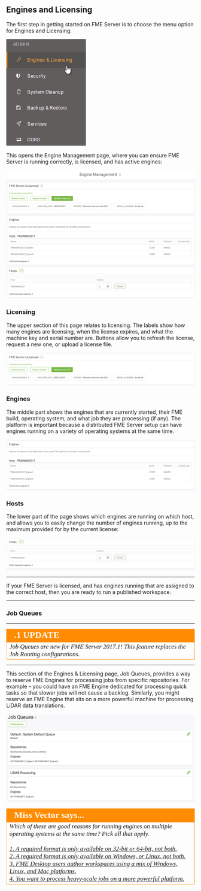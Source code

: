 ## Engines and Licensing ##

The first step in getting started on FME Server is to choose the menu option for Engines and Licensing:

![](./Images/Img1.019.EnginesLicenseMenu.png) 

This opens the Engine Management page, where you can ensure FME Server is running correctly, is licensed, and has active engines:

![](./Images/Img1.020.EnginesAndLicensing.png)

### Licensing ###

The upper section of this page relates to licensing. The labels show how many engines are licensing, when the license expires, and what the machine key and serial number are. Buttons allow you to refresh the license, request a new one, or upload a license file.

![](./Images/Img1.021.LicensingInfo.png)

### Engines ###

The middle part shows the engines that are currently started, their FME build, operating system, and what job they are processing (if any). The platform is important because a distributed FME Server setup can have engines running on a variety of operating systems at the same time.

![](./Images/Img1.022.EngineManagement.png)

### Hosts ###

The lower part of the page shows which engines are running on which host, and allows you to easily change the number of engines running, up to the maximum provided for by the current license:

![](./Images/Img1.023.HostManagement.png)

---

If your FME Server is licensed, and has engines running that are assigned to the correct host, then you are ready to run a published workspace. 

---

### Job Queues ###

---

<!--Updated Section--> 

<table style="border-spacing: 0px">
<tr>
<td style="vertical-align:middle;background-color:darkorange;border: 2px solid darkorange">
<i class="fa fa-bolt fa-lg fa-pull-left fa-fw" style="color:white;padding-right: 12px;vertical-align:text-top"></i>
<span style="color:white;font-size:x-large;font-weight: bold;font-family:serif">.1 UPDATE</span>
</td>
</tr>

<tr>
<td style="border: 1px solid darkorange">
<span style="font-family:serif; font-style:italic; font-size:larger">
Job Queues are new for FME Server 2017.1! This feature replaces the Job Routing configurations.
</span>
</td>
</tr>
</table>

---

This section of the Engines & Licensing page, Job Queues, provides a way to reserve FME Engines for processing jobs from specific repositories. For example – you could have an FME Engine dedicated for processing quick tasks so that slower jobs will not cause a backlog. Similarly, you might reserve an FME Engine that sits on a more powerful machine for processing LiDAR data translations.

![](./Images/Img1.400.JobQueues.png)


<!--Person X Says Section-->

<table style="border-spacing: 0px">
<tr>
<td style="vertical-align:middle;background-color:darkorange;border: 2px solid darkorange">
<i class="fa fa-quote-left fa-lg fa-pull-left fa-fw" style="color:white;padding-right: 12px;vertical-align:text-top"></i>
<span style="color:white;font-size:x-large;font-weight: bold;font-family:serif">Miss Vector says...</span>
</td>
</tr>

<tr>
<td style="border: 1px solid darkorange">
<span style="font-family:serif; font-style:italic; font-size:larger">
Which of these are good reasons for running engines on multiple operating systems at the same time? Pick all that apply.
<br><br><a href="http://52.73.3.37/fmedatastreaming/Manual/QAResponse2017.fmw?chapter=21&question=4&answer=1&DestDataset_TEXTLINE=C%3A%5CFMEOutput%5CQAResponse.html">1. A required format is only available on 32-bit or 64-bit, not both.</a>
<br><a href="http://52.73.3.37/fmedatastreaming/Manual/QAResponse2017.fmw?chapter=21&question=4&answer=2&DestDataset_TEXTLINE=C%3A%5CFMEOutput%5CQAResponse.html">2. A required format is only available on Windows, or Linux, not both.</a>
<br><a href="http://52.73.3.37/fmedatastreaming/Manual/QAResponse2017.fmw?chapter=21&question=4&answer=3&DestDataset_TEXTLINE=C%3A%5CFMEOutput%5CQAResponse.html">3. FME Desktop users author workspaces using a mix of Windows, Linux, and Mac platforms.</a>
<br><a href="http://52.73.3.37/fmedatastreaming/Manual/QAResponse2017.fmw?chapter=21&question=4&answer=4&DestDataset_TEXTLINE=C%3A%5CFMEOutput%5CQAResponse.html">4. You want to process heavy-scale jobs on a more powerful platform.</a>
</span>
</td>
</tr>
</table>

